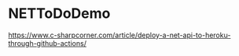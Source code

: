 # NETToDoDemo
https://www.c-sharpcorner.com/article/deploy-a-net-api-to-heroku-through-github-actions/
